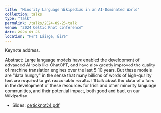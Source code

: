 ```yaml
---
title: "Minority Language Wikipedias in an AI-Dominated World"
collection: talks
type: "Talk"
permalink: /talks/2024-09-25-talk
venue: "2024 Celtic Knot conference"
date: 2024-09-25
location: "Port Láirge, Éire"
---
```


Keynote address.

Abstract: Large language models have enabled the development of advanced AI tools like ChatGPT, and have also greatly improved the quality of machine translation engines over the last 5-10 years.  But these models are "data hungry" in the sense that many billions of words of high-quality text are required to get reasonable results.  I'll talk about the state of affairs in the development of these resources for Irish and other minority language communities, and their potential impact, both good and bad, on our Wikipedias.

* Slides: [celticknot24.pdf](/files/celticknot24.pdf)
